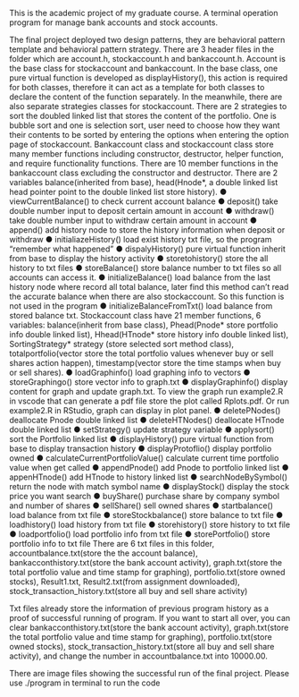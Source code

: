 This is the academic project of my graduate course. A terminal operation program for manage bank accounts and stock accounts. 

The final project deployed two design patterns, they are behavioral pattern template and behavioral pattern strategy. There are 3 header files in the folder which are account.h, stockaccount.h and bankaccount.h. Account is the base class for stockaccount and bankaccount. In the base class, one pure virtual function is developed as displayHistory(), this action is required for both classes, therefore it can act as a template for both classes to declare the content of the function separately. In the meanwhile, there are also separate strategies classes for stockaccount. There are 2 strategies to sort the doubled linked list that stores the content of the portfolio. One is bubble sort and one is selection sort, user need to choose how they want their contents to be sorted by entering the options when entering the option page of stockaccount.
Bankaccount class and stockaccount class store many member functions including constructor, destructor, helper function, and require functionality functions. There are 10 member functions in the bankaccount class excluding the constructor and destructor. There are 2 variables balance(inherited from base), head(Hnode*, a double linked list head pointer point to the double linked list store history).
●	viewCurrentBalance() to check current account balance
●	deposit() take double number input to deposit certain amount in account
●	withdraw() take double number input to withdraw certain amount in account
●	append() add history node to store the history information when deposit or withdraw
●	initialiazeHistory() load exist history txt file, so the program “remember what happened”
●	dispalyHistory() pure virtual function inherit from base to display the history activity
●	storetohistory() store the all history to txt files
●	storeBalance() store balance number to txt files so all accounts can access it.
●	initializeBalance() load balance from the last history node where record all total balance, later find this method can’t read the accurate balance when there are also stockaccount. So this function is not used in the program
●	initializeBalanceFromTxt() load balance from stored balance txt.
Stockaccount class have 21 member functions, 6 variables: balance(inherit from base class), Phead(Pnode* store portfolio info double linked list), Hhead(HTnode* store history info double linked list), SortingStrategy* strategy (store selected sort method class), totalportfolio(vector store the total portfolio values whenever buy or sell shares action happen), timestamp(vector store the time stamps when buy or sell shares).
●	loadGraphinfo() load graphing info to vectors
●	storeGraphingo() store vector info to graph.txt
●	displayGraphinfo() display content for graph and update graph.txt. To view the graph run example2.R in vscode that can generate a pdf file store the plot called Rplots.pdf. Or run example2.R in RStudio, graph can display in plot panel.
●	deletePNodes() deallocate Pnode double linked list
●	deleteHTNodes() deallocate HTnode double linked list
●	setStrategy() update strategy variable
●	applysort() sort the Portfolio linked list
●	displayHistory() pure virtual function from base to display transaction history
●	displayProtoflio() display portfolio owned
●	calculateCurrentPortfolioValue() calculate current time portfolio value when get called
●	appendPnode() add Pnode to portfolio linked list
●	appenHTnode() add HTnode to history linked list
●	searchNodeBySymbol() return the node with match symbol name
●	displayStock() display the stock price you want search
●	buyShare() purchase share by company symbol and number of shares
●	sellShare() sell owned shares
●	startbalance() load balance from txt file
●	storeStockbalance() store balance to txt file
●	loadhistory() load history from txt file
●	storehistory() store history to txt file
●	loadportfolio() load portfolio info from txt file
●	storePortfolio() store portfolio info to txt file
There are 6 txt files in this folder, accountbalance.txt(store the the account balance), bankacconthistory.txt(store the bank account activity), graph.txt(store the total portfolio value and time stamp for graphing), portfolio.txt(store owned stocks), Result1.txt, Result2.txt(from assignment downloaded), stock_transaction_history.txt(store all buy and sell share activity)

Txt files already store the information of previous program history as a proof of successful running of program. If you want to start all over, you can clear bankacconthistory.txt(store the bank account activity), graph.txt(store the total portfolio value and time stamp for graphing), portfolio.txt(store owned stocks), stock_transaction_history.txt(store all buy and sell share activity), and change the number in accountbalance.txt into 10000.00.

There are image files showing the successful run of the final project. Please use ./program in terminal to run the code
